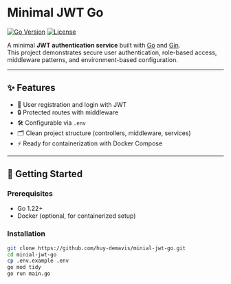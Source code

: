 # Minimal JWT Go

[![Go Version](https://img.shields.io/badge/go-1.22+-blue.svg)](https://golang.org/doc/devel/release.html)
[![License](https://img.shields.io/badge/license-MIT-green.svg)](LICENSE)

A minimal **JWT authentication service** built with [Go](https://go.dev/) and [Gin](https://gin-gonic.com/).  
This project demonstrates secure user authentication, role-based access, middleware patterns, and environment-based configuration.  

---

## ✨ Features
- 🔑 User registration and login with JWT  
- 🔒 Protected routes with middleware  
- 🛠 Configurable via `.env`  
- 🗂 Clean project structure (controllers, middleware, services)  
- ⚡ Ready for containerization with Docker Compose  

---

## 🚀 Getting Started

### Prerequisites
- Go 1.22+
- Docker (optional, for containerized setup)

### Installation
```bash
git clone https://github.com/huy-demavis/minial-jwt-go.git
cd minial-jwt-go
cp .env.example .env
go mod tidy
go run main.go
